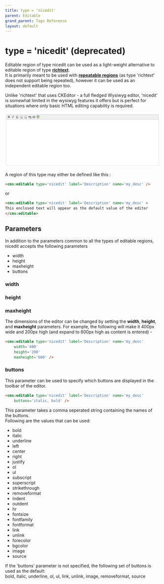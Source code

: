 ```yaml
---
title: type = 'nicedit'
parent: Editable
grand_parent: Tags Reference
layout: default
---
```


# type = 'nicedit' (deprecated)

Editable region of type nicedit can be used as a light-weight alternative to editable region of type [**richtext**](../richtext.html).<br/>
It is primarily meant to be used with [**repeatable regions**](../../concepts/repeatable-regions.html) (as type 'richtext' does not support being repeated), however it can be used as an independent editable region too.

Unlike 'richtext' that uses CKEditor - a full fledged Wysiwyg editor, 'nicedit' is somewhat limited in the wysiwyg features it offers but is perfect for situations where only basic HTML editing capability is required. 

![](../../assets/img/contents/editable-nicedit.png)

A region of this type may either be defined like this :

```html
<cms:editable type='nicedit' label='Description' name='my_desc' />
```

or

```html
<cms:editable type='nicedit' label='Description' name='my_desc' >
This enclosed text will appear as the default value of the editor
</cms:editable>
```

## Parameters

In addition to the parameters common to all the types of editable regions, nicedit accepts the following parameters

* width
* height
* maxheight
* buttons

### width

### height

### maxheight

The dimensions of the editor can be changed by setting the **width**, **height**, and **maxheight** parameters. For example, the following will make it 400px wide and 200px high (and expand to 600px high as content is entered) -

```html
<cms:editable type='nicedit' label='Description' name='my_desc'
    width='400'
    height='200'
    maxheight='600' />
```

### buttons

This parameter can be used to specify which buttons are displayed in the toolbar of the editor.

```html
<cms:editable type='nicedit' label='Description' name='my_desc'
    buttons='italic, bold' />
```

This parameter takes a comma seperated string containing the names of the buttons.<br/>
Following are the values that can be used:

* bold
* italic
* underline
* left
* center
* right
* justify
* ol
* ul
* subscript
* superscript
* strikethrough
* removeformat
* indent
* outdent
* hr
* fontsize
* fontfamily
* fontformat
* link
* unlink
* forecolor
* bgcolor
* image
* source

If the 'buttons' parameter is not specified, the following set of buttons is used as the default:<br/>
bold, italic, underline, ol, ul, link, unlink, image, removeformat, source
